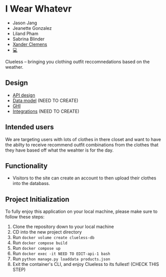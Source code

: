 # I Wear Whatevr 

- Jason Jang
- Jeanette Gonzalez
- Liland Pham
- Sabrina Blinder
- [Xander Clemens](https://gitlab.com/XanderRubio) 
- [💻](https://www.google.com/ "Optional title")


Clueless – bringing you clothing outfit reccomnedations based on the weather. 

## Design

- [API design](docs/endpoints.md)
- [Data model](docs/data-model.md) (NEED TO CREATE)
- [GHI](docs/wireframe.md)
- [Integrations](docs/integrations.md) (NEED TO CREATE)

## Intended users

We are targeting users with lots of clothes in there closet and want to have the abilty to receive recommend outfit combinations from the clothes that they have based off what the weahter is for the day. 

## Functionality

- Visitors to the site can create an account to then upload their clothes into the databass.
  

## Project Initialization

To fully enjoy this application on your local machine, please make sure to follow these steps:

1. Clone the repository down to your local machine
2. CD into the new project directory
3. Run `docker volume create clueless-db`
4. Run `docker compose build`
5. Run `docker compose up`
6. Run `docker exec -it NEED TO EDIT-api-1 bash`
7. Run `python manage.py loaddata products.json`
8. Exit the container's CLI, and enjoy Clueless to its fullest! (CHECK THIS STEP)

